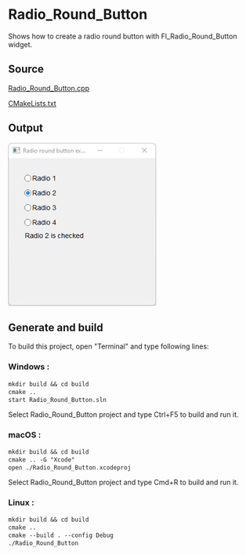 # Radio_Round_Button

Shows how to create a radio round button with Fl_Radio_Round_Button widget.

## Source

[Radio_Round_Button.cpp](Radio_Round_Button.cpp)

[CMakeLists.txt](CMakeLists.txt)

## Output

![output](../../../docs/Pictures/Examples/Radio_Round_button.png)

## Generate and build

To build this project, open "Terminal" and type following lines:

### Windows :

``` shell
mkdir build && cd build
cmake .. 
start Radio_Round_Button.sln
```

Select Radio_Round_Button project and type Ctrl+F5 to build and run it.

### macOS :

``` shell
mkdir build && cd build
cmake .. -G "Xcode"
open ./Radio_Round_Button.xcodeproj
```

Select Radio_Round_Button project and type Cmd+R to build and run it.

### Linux :

``` shell
mkdir build && cd build
cmake .. 
cmake --build . --config Debug
./Radio_Round_Button
```
